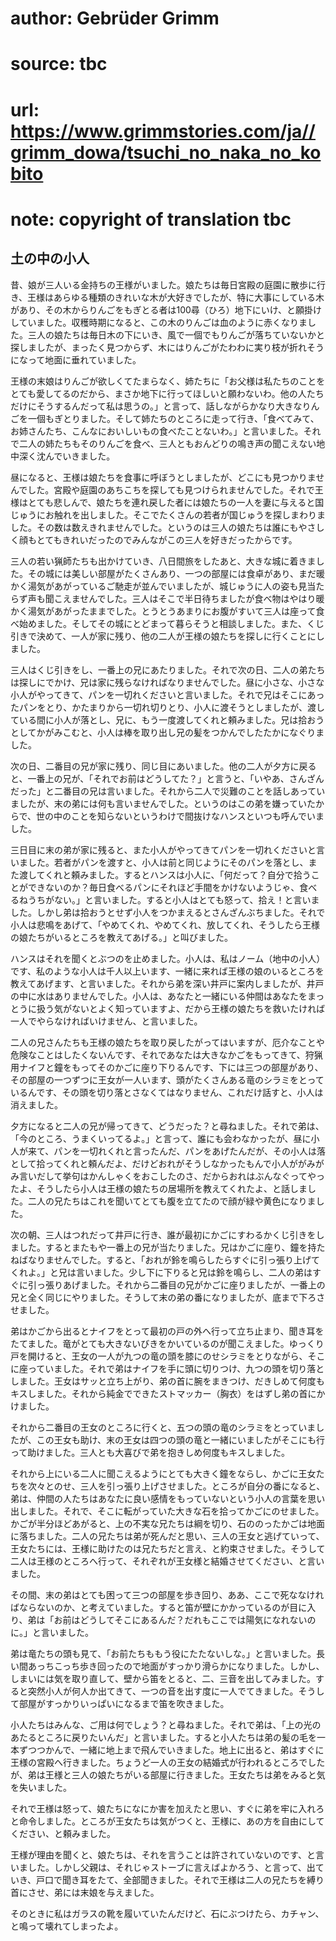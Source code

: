 # author: Gebrüder Grimm
# source: tbc
# url: https://www.grimmstories.com/ja//grimm_dowa/tsuchi_no_naka_no_kobito
# note: copyright of translation tbc

## 土の中の小人 

昔、娘が三人いる金持ちの王様がいました。娘たちは毎日宮殿の庭園に散歩に行き、王様はあらゆる種類のきれいな木が大好きでしたが、特に大事にしている木があり、その木からりんごをもぎとる者は100尋（ひろ）地下にいけ、と願掛けしていました。収穫時期になると、この木のりんごは血のように赤くなりました。三人の娘たちは毎日木の下にいき、風で一個でもりんごが落ちていないかと探しましたが、まったく見つからず、木にはりんごがたわわに実り枝が折れそうになって地面に垂れていました。

王様の末娘はりんごが欲しくてたまらなく、姉たちに「お父様は私たちのことをとても愛してるのだから、まさか地下に行ってほしいと願わないわ。他の人たちだけにそうするんだって私は思うの。」と言って、話しながらかなり大きなりんごを一個もぎとりました。そして姉たちのところに走って行き、「食べてみて、お姉さんたち、こんなにおいしいもの食べたことないわ。」と言いました。それで二人の姉たちもそのりんごを食べ、三人ともおんどりの鳴き声の聞こえない地中深く沈んでいきました。

昼になると、王様は娘たちを食事に呼ぼうとしましたが、どこにも見つかりませんでした。宮殿や庭園のあちこちを探しても見つけられませんでした。それで王様はとても悲しんで、娘たちを連れ戻した者には娘たちの一人を妻に与えると国じゅうにお触れを出しました。そこでたくさんの若者が国じゅうを探しまわりました。その数は数えきれませんでした。というのは三人の娘たちは誰にもやさしく顔もとてもきれいだったのでみんながこの三人を好きだったからです。

三人の若い猟師たちも出かけていき、八日間旅をしたあと、大きな城に着きました。その城には美しい部屋がたくさんあり、一つの部屋には食卓があり、まだ暖かく湯気があがっているご馳走が並んでいましたが、城じゅうに人の姿も見当たらず声も聞こえませんでした。三人はそこで半日待ちましたが食べ物はやはり暖かく湯気があがったままでした。とうとうあまりにお腹がすいて三人は座って食べ始めました。そしてその城にとどまって暮らそうと相談しました。また、くじ引きで決めて、一人が家に残り、他の二人が王様の娘たちを探しに行くことにしました。

三人はくじ引きをし、一番上の兄にあたりました。それで次の日、二人の弟たちは探しにでかけ、兄は家に残らなければなりませんでした。昼に小さな、小さな小人がやってきて、パンを一切れくださいと言いました。それで兄はそこにあったパンをとり、かたまりから一切れ切りとり、小人に渡そうとしましたが、渡している間に小人が落とし、兄に、もう一度渡してくれと頼みました。兄は拾おうとしてかがみこむと、小人は棒を取り出し兄の髪をつかんでしたたかになぐりました。

次の日、二番目の兄が家に残り、同じ目にあいました。他の二人が夕方に戻ると、一番上の兄が、「それでお前はどうしてた？」と言うと、「いやあ、さんざんだった」と二番目の兄は言いました。それから二人で災難のことを話しあっていましたが、末の弟には何も言いませんでした。というのはこの弟を嫌っていたからで、世の中のことを知らないというわけで間抜けなハンスといつも呼んでいました。

三日目に末の弟が家に残ると、また小人がやってきてパンを一切れくださいと言いました。若者がパンを渡すと、小人は前と同じようにそのパンを落とし、また渡してくれと頼みました。するとハンスは小人に、「何だって？自分で拾うことができないのか？毎日食べるパンにそれほど手間をかけないようじゃ、食べるねうちがない。」と言いました。すると小人はとても怒って、拾え！と言いました。しかし弟は拾おうとせず小人をつかまえるとさんざんぶちました。それで小人は悲鳴をあげて、「やめてくれ、やめてくれ、放してくれ、そうしたら王様の娘たちがいるところを教えてあげる。」と叫びました。

ハンスはそれを聞くとぶつのを止めました。小人は、私はノーム（地中の小人）です、私のような小人は千人以上います、一緒に来れば王様の娘のいるところを教えてあげます、と言いました。それから弟を深い井戸に案内しましたが、井戸の中に水はありませんでした。小人は、あなたと一緒にいる仲間はあなたをまっとうに扱う気がないとよく知っていますよ、だから王様の娘たちを救いたければ一人でやらなければいけません、と言いました。

二人の兄さんたちも王様の娘たちを取り戻したがってはいますが、厄介なことや危険なことはしたくないんです、それであなたは大きなかごをもってきて、狩猟用ナイフと鐘をもってそのかごに座り下りるんです、下には三つの部屋があり、その部屋の一つずつに王女が一人います、頭がたくさんある竜のシラミをとっているんです、その頭を切り落とさなくてはなりません、これだけ話すと、小人は消えました。

夕方になると二人の兄が帰ってきて、どうだった？と尋ねました。それで弟は、「今のところ、うまくいってるよ。」と言って、誰にも会わなかったが、昼に小人が来て、パンを一切れくれと言ったんだ、パンをあげたんだが、その小人は落として拾ってくれと頼んだよ、だけどおれがそうしなかったもんで小人ががみがみ言いだして挙句はかんしゃくをおこしたのさ、だからおれはぶんなぐってやったよ、そうしたら小人は王様の娘たちの居場所を教えてくれたよ、と話しました。二人の兄たちはこれを聞いてとても腹を立てたので顔が緑や黄色になりました。

次の朝、三人はつれだって井戸に行き、誰が最初にかごにすわるかくじ引きをしました。するとまたもや一番上の兄が当たりました。兄はかごに座り、鐘を持たねばなりませんでした。すると、「おれが鈴を鳴らしたらすぐに引っ張り上げてくれよ。」と兄は言いました。少し下に下りると兄は鈴を鳴らし、二人の弟はすぐに引っ張りあげました。それから二番目の兄がかごに座りましたが、一番上の兄と全く同じにやりました。そうして末の弟の番になりましたが、底まで下ろさせました。

弟はかごから出るとナイフをとって最初の戸の外へ行って立ち止まり、聞き耳をたてました。竜がとても大きないびきをかいているのが聞こえました。ゆっくり戸を開けると、王女の一人が九つの竜の頭を膝にのせシラミをとりながら、そこに座っていました。それで弟はナイフを手に頭に切りつけ、九つの頭を切り落としました。王女はサッと立ち上がり、弟の首に腕をまきつけ、だきしめて何度もキスしました。それから純金でできたストマッカー（胸衣）をはずし弟の首にかけました。

それから二番目の王女のところに行くと、五つの頭の竜のシラミをとっていましたが、この王女も助け、末の王女は四つの頭の竜と一緒にいましたがそこにも行って助けました。三人とも大喜びで弟を抱きしめ何度もキスしました。

それから上にいる二人に聞こえるようにとても大きく鐘をならし、かごに王女たちを次々とのせ、三人を引っ張り上げさせました。ところが自分の番になると、弟は、仲間の人たちはあなたに良い感情をもっていないという小人の言葉を思い出しました。それで、そこに転がっていた大きな石を拾ってかごにのせました。かごが半分ほどあがると、上の不実な兄たちは綱を切り、石ののったかごは地面に落ちました。二人の兄たちは弟が死んだと思い、三人の王女と逃げていって、王女たちには、王様に助けたのは兄たちだと言え、と約束させました。そうして二人は王様のところへ行って、それぞれが王女様と結婚させてください、と言いました。

その間、末の弟はとても困って三つの部屋を歩き回り、ああ、ここで死ななければならないのか、と考えていました。すると笛が壁にかかっているのが目に入り、弟は「お前はどうしてそこにあるんだ？だれもここでは陽気になれないのに。」と言いました。

弟は竜たちの頭も見て、「お前たちももう役にたたないしな。」と言いました。長い間あっちこっち歩き回ったので地面がすっかり滑らかになりました。しかし、しまいには気を取り直して、壁から笛をとると、二、三音を出してみました。すると突然小人が何人か出てきて、一つの音を出す度に一人でてきました。そうして部屋がすっかりいっぱいになるまで笛を吹きました。

小人たちはみんな、ご用は何でしょう？と尋ねました。それで弟は、「上の光のあたるところに戻りたいんだ」と言いました。すると小人たちは弟の髪の毛を一本ずつつかんで、一緒に地上まで飛んでいきました。地上に出ると、弟はすぐに王様の宮殿へ行きました。ちょうど一人の王女の結婚式が行われるところでしたが、弟は王様と三人の娘たちがいる部屋に行きました。王女たちは弟をみると気を失いました。

それで王様は怒って、娘たちになにか害を加えたと思い、すぐに弟を牢に入れろと命令しました。ところが王女たちは気がつくと、王様に、あの方を自由にしてください、と頼みました。

王様が理由を聞くと、娘たちは、それを言うことは許されていないのです、と言いました。しかし父親は、それじゃストーブに言えばよかろう、と言って、出ていき、戸口で聞き耳をたて、全部聞きました。それで王様は二人の兄たちを縛り首にさせ、弟には末娘を与えました。

そのときに私はガラスの靴を履いていたんだけど、石にぶつけたら、カチャン、と鳴って壊れてしまったよ。
